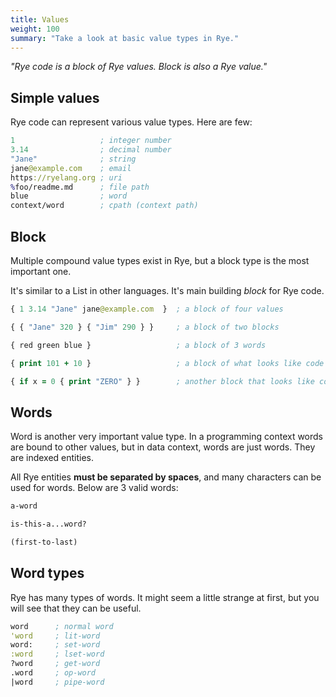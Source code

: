 ```yaml
---
title: Values
weight: 100
summary: "Take a look at basic value types in Rye."
---
```


_"Rye code is a block of Rye values. Block is also a Rye value."_

## Simple values

Rye code can represent various value types. Here are few:

```clojure
1                   ; integer number
3.14                ; decimal number
"Jane"              ; string
jane@example.com    ; email
https://ryelang.org ; uri
%foo/readme.md      ; file path
blue                ; word
context/word        ; cpath (context path)
```

## Block

Multiple compound value types exist in Rye, but a block type is the most important one. 

It's similar to a List in other languages. It's main building _block_ for Rye code.

```clojure
{ 1 3.14 "Jane" jane@example.com  }  ; a block of four values

{ { "Jane" 320 } { "Jim" 290 } }     ; a block of two blocks

{ red green blue }                   ; a block of 3 words

{ print 101 + 10 }                   ; a block of what looks like code

{ if x = 0 { print "ZERO" } }        ; another block that looks like code with a sub-block
```

## Words

Word is another very important value type. In a programming context words are bound to other values, but in data context, words are just words. They are indexed entities.

All Rye entities **must be separated by spaces**, and many characters can be used for words. Below are 3 valid words:

```clojure
a-word

is-this-a...word?

(first-to-last)
```

## Word types

Rye has many types of words. It might seem a little strange at first, but you will see that they can be useful.

```clojure
word      ; normal word
'word     ; lit-word
word:     ; set-word
:word     ; lset-word
?word     ; get-word
.word     ; op-word
|word     ; pipe-word
```
